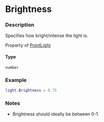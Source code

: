 # Brightness

### Description

Specifies how bright/intense the light is.

Property of [PointLight](/classes/PointLight/)

#### Type

`number`

### Example

```lua
light.Brightness = 0.75
```

### Notes

- Brightness should ideally be between 0-1.
